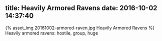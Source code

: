 title: Heavily Armored Ravens
date: 2016-10-02 14:37:40
---
{% asset_img 20161002-armored-raven.jpg Heavily Armored Ravens %}
Heavily armored ravens: hostile, group, huge
